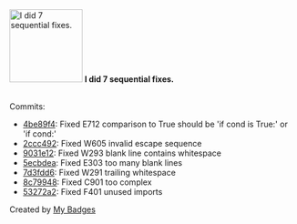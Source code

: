 <img src="https://my-badges.github.io/my-badges/fix-6+.png" alt="I did 7 sequential fixes." title="I did 7 sequential fixes." width="128">
<strong>I did 7 sequential fixes.</strong>
<br><br>

Commits:

- <a href="https://github.com/p0dalirius/Coercer/commit/4be89f433d93933336b4f0c882e7bcfa0ec89577">4be89f4</a>: Fixed E712 comparison to True should be 'if cond is True:' or 'if cond:'
- <a href="https://github.com/p0dalirius/Coercer/commit/2ccc4925ae16b4d6eba4a87626905a8dd289f365">2ccc492</a>: Fixed W605 invalid escape sequence
- <a href="https://github.com/p0dalirius/Coercer/commit/9031e12159ba56ae8f9a0ba482880b8fb003d559">9031e12</a>: Fixed W293 blank line contains whitespace
- <a href="https://github.com/p0dalirius/Coercer/commit/5ecbdeadcfc7c4af6f921aef1a05a2a9ed947ca9">5ecbdea</a>: Fixed E303 too many blank lines
- <a href="https://github.com/p0dalirius/Coercer/commit/7d3fdd611b208b5a79fbd51440afab7f0a682bad">7d3fdd6</a>: Fixed W291 trailing whitespace
- <a href="https://github.com/p0dalirius/Coercer/commit/8c79948bd5e65628022511884484dffa39a2dae4">8c79948</a>: Fixed C901 too complex
- <a href="https://github.com/p0dalirius/Coercer/commit/53272a20211ab7cc8e5473b6c0c10a04e07cc2c3">53272a2</a>: Fixed F401 unused imports


Created by <a href="https://github.com/my-badges/my-badges">My Badges</a>